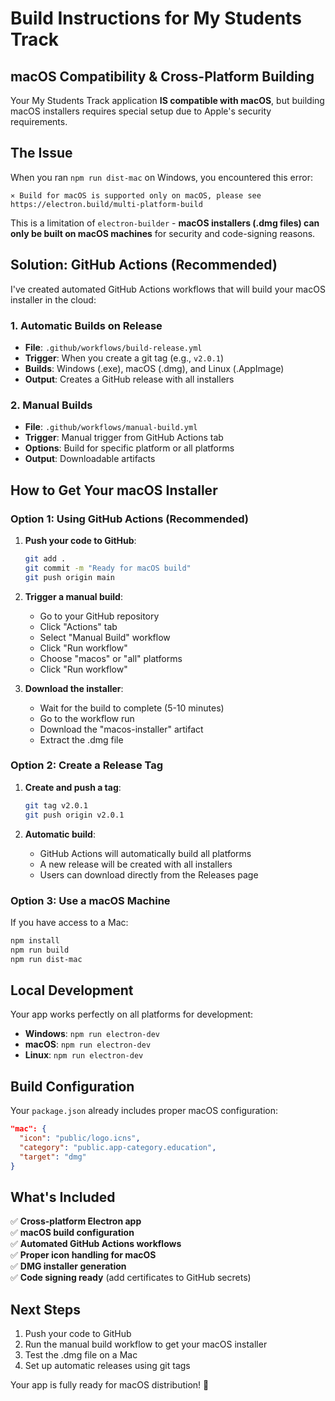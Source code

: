 # Build Instructions for My Students Track

## macOS Compatibility & Cross-Platform Building

Your My Students Track application **IS compatible with macOS**, but building macOS installers requires special setup due to Apple's security requirements.

## The Issue

When you ran `npm run dist-mac` on Windows, you encountered this error:
```
⨯ Build for macOS is supported only on macOS, please see https://electron.build/multi-platform-build
```

This is a limitation of `electron-builder` - **macOS installers (.dmg files) can only be built on macOS machines** for security and code-signing reasons.

## Solution: GitHub Actions (Recommended)

I've created automated GitHub Actions workflows that will build your macOS installer in the cloud:

### 1. Automatic Builds on Release
- **File**: `.github/workflows/build-release.yml`
- **Trigger**: When you create a git tag (e.g., `v2.0.1`)
- **Builds**: Windows (.exe), macOS (.dmg), and Linux (.AppImage)
- **Output**: Creates a GitHub release with all installers

### 2. Manual Builds
- **File**: `.github/workflows/manual-build.yml`
- **Trigger**: Manual trigger from GitHub Actions tab
- **Options**: Build for specific platform or all platforms
- **Output**: Downloadable artifacts

## How to Get Your macOS Installer

### Option 1: Using GitHub Actions (Recommended)

1. **Push your code to GitHub**:
   ```bash
   git add .
   git commit -m "Ready for macOS build"
   git push origin main
   ```

2. **Trigger a manual build**:
   - Go to your GitHub repository
   - Click "Actions" tab
   - Select "Manual Build" workflow
   - Click "Run workflow"
   - Choose "macos" or "all" platforms
   - Click "Run workflow"

3. **Download the installer**:
   - Wait for the build to complete (5-10 minutes)
   - Go to the workflow run
   - Download the "macos-installer" artifact
   - Extract the .dmg file

### Option 2: Create a Release Tag

1. **Create and push a tag**:
   ```bash
   git tag v2.0.1
   git push origin v2.0.1
   ```

2. **Automatic build**:
   - GitHub Actions will automatically build all platforms
   - A new release will be created with all installers
   - Users can download directly from the Releases page

### Option 3: Use a macOS Machine

If you have access to a Mac:
```bash
npm install
npm run build
npm run dist-mac
```

## Local Development

Your app works perfectly on all platforms for development:

- **Windows**: `npm run electron-dev`
- **macOS**: `npm run electron-dev`
- **Linux**: `npm run electron-dev`

## Build Configuration

Your `package.json` already includes proper macOS configuration:

```json
"mac": {
  "icon": "public/logo.icns",
  "category": "public.app-category.education",
  "target": "dmg"
}
```

## What's Included

✅ **Cross-platform Electron app**  
✅ **macOS build configuration**  
✅ **Automated GitHub Actions workflows**  
✅ **Proper icon handling for macOS**  
✅ **DMG installer generation**  
✅ **Code signing ready** (add certificates to GitHub secrets)

## Next Steps

1. Push your code to GitHub
2. Run the manual build workflow to get your macOS installer
3. Test the .dmg file on a Mac
4. Set up automatic releases using git tags

Your app is fully ready for macOS distribution! 🎉
